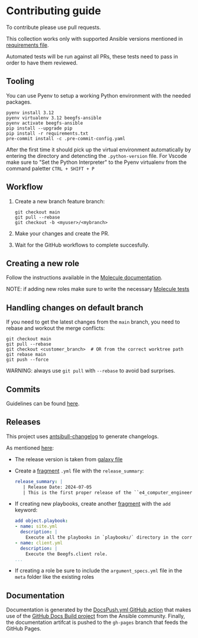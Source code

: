 # Contributing guide

To contribute please use pull requests.

This collection works only with supported Ansible versions mentioned in [requirements file](requirements.txt).

Automated tests will be run against all PRs, these tests need to pass in order to have them reviewed.

## Tooling

You can use Pyenv to setup a working Python environment with the needed packages.

```text
pyenv install 3.12
pyenv virtualenv 3.12 beegfs-ansible
pyenv activate beegfs-ansible
pip install --upgrade pip
pip install -r requirements.txt
pre-commit install -c .pre-commit-config.yaml
```

After the first time it should pick up the virtual environment automatically by entering the directory and detencting the `.python-version` file.
For Vscode make sure to "Set the Python Interpreter" to the Pyenv virtualenv from the command paletter `CTRL + SHIFT + P`

## Workflow

1. Create a new branch feature branch:

    ```text
    git checkout main
    git pull --rebase
    git checkout -b <myuser>/<mybranch>
    ```

2. Make your changes and create the PR.
3. Wait for the GitHub workflows to complete succesfully.

## Creating a new role

Follow the instructions available in the [Molecule documentation](https://ansible.readthedocs.io/projects/molecule/getting-started/).

NOTE: if adding new roles make sure to write the necessary [Molecule tests](extensions/molecule)

## Handling changes on default branch

If you need to get the latest changes from the `main` branch, you need to rebase and workout the merge conflicts:

```text
git checkout main
git pull --rebase
git checkout <customer_branch>  # OR from the correct worktree path
git rebase main
git push --force
```

WARNING: always use `git pull` with `--rebase` to avoid bad surprises.

## Commits

Guidelines can be found [here](https://www.conventionalcommits.org/).

## Releases

This project uses [antsibull-changelog](https://docs.ansible.com/ansible/latest/dev_guide/developing_collections_changelogs.html#generating-changelogs) to generate changelogs.

As mentioned [here](https://github.com/ansible-community/antsibull-changelog/blob/main/docs/changelogs.md):

* The release version is taken from [galaxy file](galaxy.yml)
* Create a [fragment](changelogs/fragments/) `.yml` file with the `release_summary`:

  ``` yml
  release_summary: |
     | Release Date: 2024-07-05
     | This is the first proper release of the ``e4_computer_engineering.beegfs`` collection
  ```

* If creating new playbooks, create another [fragment](changelogs/fragments/) with the `add` keyword:

  ``` yml
  add object.playbook:
  - name: site.yml
    description: |
      Execute all the playbooks in `playbooks/` directory in the correct order to deploy a Beegfs cluster.
  - name: client.yml
    description: |
      Execute the Beegfs.client role.
  ...
  ```

* If creating a role be sure to include the `argument_specs.yml` file in the `meta` folder like the existing roles

## Documentation

Documentation is generated by the [DocsPush.yml GitHub action](.github/workflows/DocsPush.yml) that makes use of the [GitHub Docs Build project](https://github.com/ansible-community/github-docs-build) from the Ansible community.
Finally, the documentation artifcat is pushed to the `gh-pages` branch that feeds the GitHub Pages.
